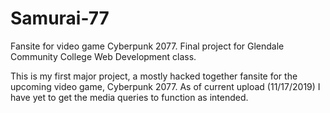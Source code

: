 # Samurai-77
Fansite for video game Cyberpunk 2077. Final project for Glendale Community College Web Development class.

This is my first major project, a mostly hacked together fansite for the upcoming video game, Cyberpunk 2077.
As of current upload (11/17/2019) I have yet to get the media queries to function as intended.
